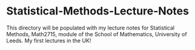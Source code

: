 # Statistical-Methods-Lecture-Notes
This directory will be populated with my lecture notes for Statistical Methods, Math2715, module of the School of Mathematics, University of Leeds. My first lectures in the UK!
